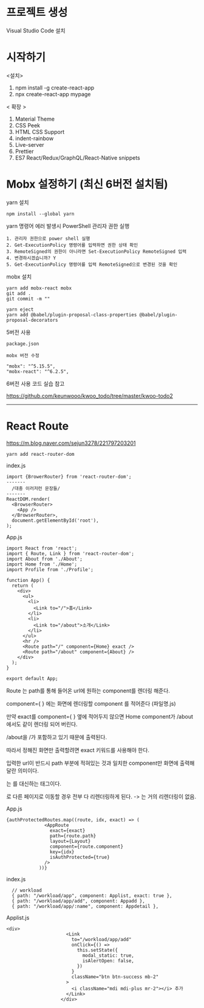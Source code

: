 # 프로젝트 생성

Visual Studio Code 설치



# 시작하기

<설치>

1. npm install -g create-react-app
2. npx create-react-app mypage

< 확장 >

1. Material Theme
2. CSS Peek
3. HTML CSS Support
4. indent-rainbow
5. Live-server
6. Prettier
7. ES7 React/Redux/GraphQL/React-Native snippets



# Mobx 설정하기 (최신 6버전 설치됨)

yarn 설치

```
npm install --global yarn
```

yarn 명령어 에러 발생시 PowerShell 관리자 권한 실행

```
1. 관리자 권한으로 power shell 실행
2. Get-ExecutionPolicy 명령어를 입력하면 권한 상태 확인
3. RemoteSigned의 권한이 아니라면 Set-ExecutionPolicy RemoteSigned 입력
4. 변경하시겠습니까? Y
5. Get-ExecutionPolicy 명령어를 입력 RemoteSigned으로 변경된 것을 확인
```

mobx 설치

```
yarn add mobx-react mobx
git add .
git commit -m ""

yarn eject
yarn add @babel/plugin-proposal-class-properties @babel/plugin-proposal-decorators
```

5버전 사용

```
package.json

mobx 버전 수정

"mobx": "^5.15.5",
"mobx-react": "^6.2.5",
```



6버전 사용 코드 실습 참고

https://github.com/keunwooo/kwoo_todo/tree/master/kwoo-todo2



---

# React Route

https://m.blog.naver.com/sejun3278/221797203201



```null
yarn add react-router-dom
```



index.js

```
import {BrowerRouter} from 'react-router-dom';
-------
  /대충 이러저런 문장들/
-------
ReactDOM.render(
  <BrowserRouter>
    <App />
  </BrowserRouter>,
  document.getElementById('root'),
);
```



App.js

```
import React from 'react';
import { Route, Link } from 'react-router-dom';
import About from './About';
import Home from './Home';
import Profile from './Profile';

function App() {
  return (
    <div>
      <ul>
        <li>
          <Link to="/">홈</Link>
        </li>
        <li>
          <Link to="/about">소개</Link>
        </li>
      </ul>
      <hr />
      <Route path="/" component={Home} exact />
      <Route path="/about" component={About} />
    </div>
  );
}

export default App;
```



Route 는 path를 통해 들어온 url에 원하는 component를 렌더링 해준다.

component={ } 에는 화면에 렌더링할 component 를 적어준다 (파일명.js)

만약 exact를 component={ } 옆에 적어두지 않으면 Home component가 /about 에서도 같이 렌더링 되어 버린다.

/about을 /가 포함하고 있기 때문에 출력된다.

따라서 정해진 화면만 출력할려면 exact 키워드를 사용해야 한다.

입력한 url이 반드시 path 부분에 적혀있는 것과 일치한 component만 화면에 출력해달란 의미이다.



<Links> 는 <a> 를 대신하는 태그이다.

<a>로 다른 페이지로 이동할 경우 전부 다 리렌더링하게 된다. -> <Link>는 거의 리렌더링이 없음.



App.js

```
{authProtectedRoutes.map((route, idx, exact) => (
              <AppRoute
                exact={exact}
                path={route.path}
                layout={Layout}
                component={route.component}
                key={idx}
                isAuthProtected={true}
              />
            ))}
```



index.js

```
  // workload
  { path: "/workload/app", component: Applist, exact: true },
  { path: "/workload/app/add", component: Appadd },
  { path: "/workload/app/:name", component: Appdetail },
```



Applist.js

```
<div>
                      <Link
                        to="/workload/app/add"
                        onClick={() =>
                          this.setState({
                            modal_static: true,
                            isAlertOpen: false,
                          })
                        }
                        className="btn btn-success mb-2"
                      >
                        <i className="mdi mdi-plus mr-2"></i> 추가
                      </Link>
                    </div>
```



